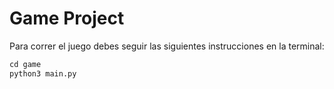 # Game Project

Para correr el juego debes seguir las siguientes instrucciones en la terminal:

```py
cd game
python3 main.py
```